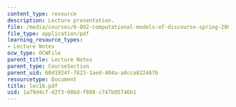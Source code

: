 ```yaml
---
content_type: resource
description: Lecture presentation.
file: /media/courses/6-892-computational-models-of-discourse-spring-2004/1a79d4cfd2f308bdf888c747b05746b1_lec16.pdf
file_type: application/pdf
learning_resource_types:
- Lecture Notes
ocw_type: OCWFile
parent_title: Lecture Notes
parent_type: CourseSection
parent_uid: 60d1924f-7823-1aed-404a-a8cca822467b
resourcetype: Document
title: lec16.pdf
uid: 1a79d4cf-d2f3-08bd-f888-c747b05746b1
---
```

